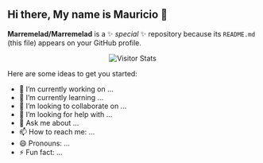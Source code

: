 ## Hi there, My name is Mauricio 👋


**Marremelad/Marremelad** is a ✨ _special_ ✨ repository because its `README.md` (this file) appears on your GitHub profile.

<div align="center">
        <img alt="Visitor Stats" 
            src="https://widgetbite.com/stats/<Marremelad>"/>  
    </div>

Here are some ideas to get you started:

- 🔭 I’m currently working on ...
- 🌱 I’m currently learning ...
- 👯 I’m looking to collaborate on ...
- 🤔 I’m looking for help with ...
- 💬 Ask me about ...
- 📫 How to reach me: ...
- 😄 Pronouns: ...
- ⚡ Fun fact: ...

